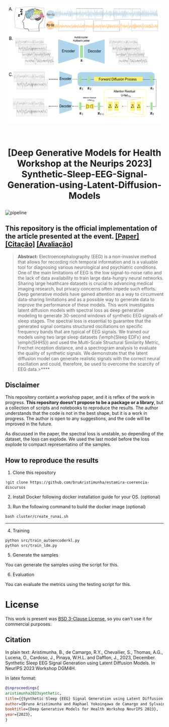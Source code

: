 ![img.png](fig/img.png)<h1 align="center">
  <br> [Deep Generative Models for Health Workshop at the Neurips 2023] Synthetic-Sleep-EEG-Signal-Generation-using-Latent-Diffusion-Models  <br>
</h1>


![pipeline](https://github.com/bruAristimunha/Synthetic-Sleep-EEG-Signal-Generation-using-Latent-Diffusion-Models/raw/master/fig/img.png)


## This repository is the official implementation of the article presented at the event. [[Paper]](https://github.com/bruAristimunha/estamira-coerencia-discursos/blob/master/reports/ERAMIA_SP_2020.pdf) [[Citação]](#citação) [[Avaliação]](https://github.com/bruAristimunha/estamira-coerencia-discursos/blob/master/Reviews.md)

> **Abstract:** Electroencephalography (EEG) is a non-invasive method that allows for recording rich temporal information and is a valuable tool for diagnosing various neurological and psychiatric conditions. One of the main limitations of EEG is the low signal-to-noise ratio and the lack of data availability to train large data-hungry neural networks. Sharing large healthcare datasets is crucial to advancing medical imaging research, but privacy concerns often impede such efforts.  Deep generative models have gained attention as a way to circumvent data-sharing limitations and as a possible way to generate data to improve the performance of these models. This work investigates latent diffusion models with spectral loss as deep generative modeling to generate 30-second windows of synthetic EEG signals of sleep stages. The spectral loss is essential to guarantee that the generated signal contains structured oscillations on specific frequency bands that are typical of EEG signals. We trained our models using two large sleep datasets (\emph{Sleep EDFx} and \emph{SHHS}) and used the Multi-Scale Structural Similarity Metric, Frechet inception distance, and a spectrogram analysis to evaluate the quality of synthetic signals. We demonstrate that the latent diffusion model can generate realistic signals with the correct neural oscillation and could, therefore, be used to overcome the scarcity of EEG data.>**** 
> 
## Disclaimer

This repository containt a workshop paper, and it is reflex of the work in progress. 
**This repository doesn't propose to be a package or a library**, but a collection of scripts and notebooks to reproduce the results.
The author understands that the code is not in the best shape, but it is a work in progress. The author is open to any suggestions, and the code will be improved in the future.

As discussed in the paper, the spectral loss is unstable, so depending of the dataset, the loss can explode. We used the last model before the loss explode to compact representatino of the samples.

## How to reproduce the results


1. Clone this repository

```shell
!git clone https://github.com/bruAristimunha/estamira-coerencia-discursos
```

2. Install Docker following docker installation guide for your OS. (optional)

3. Run the following command to build the docker image (optional)
```shell
bash cluster/create_runai.sh
```
----

4. Training

```
python src/train_autoencoderkl.py
python src/train_ldm.py 
```

5. Generate the samples

You can generate the samples using the script for this.

6. Evaluation

You can evaluate the metrics using the testing script for this.

# License
This work is present was [BSD 3-Clause License](LICENSE), so you can't use it for commercial purposes.

## Citation

In plain text:
Aristimunha, B., de Camargo, R.Y., Chevallier, S., Thomas, A.G., Lucena, O., Cardoso, J., Pinaya, W.H.L. and Dafflon, J., 2023, December. Synthetic Sleep EEG Signal Generation using Latent Diffusion Models. In NeurIPS 2023 Workshop DGM4H.

In latex format:

```bibtex
@inproceedings{
aristimunha2023synthetic,
title={{Synthetic Sleep {EEG} Signal Generation using Latent Diffusion Models}},
author={Bruno Aristimunha and Raphael Yokoingawa de Camargo and Sylvain Chevallier and Oeslle Lucena and Adam Thomas and M. Jorge Cardoso and Walter Lopez Pinaya and Jessica Dafflon},
booktitle={Deep Generative Models for Health Workshop NeurIPS 2023},
year={2023},
}
```